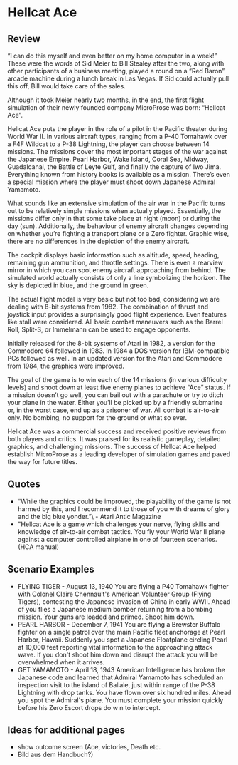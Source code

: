 # Hellcat Ace

## Review
“I can do this myself and even better on my home computer in a week!”
These were the words of Sid Meier to Bill Stealey after the two, along with other participants of a business meeting, played a round on a “Red Baron” arcade machine during a lunch break in Las Vegas. If Sid could actually pull this off, Bill would take care of the sales. 

Although it took Meier nearly two months, in the end, the first flight simulation of their newly founded company MicroProse was born: “Hellcat Ace”.

Hellcat Ace puts the player in the role of a pilot in the Pacific theater during World War II. 
In various aircraft types, ranging from a P-40 Tomahawk over a F4F Wildcat to a P-38 Lightning, the player can choose between 14 missions.
The missions cover the most important stages of the war against the Japanese Empire. Pearl Harbor, Wake Island, Coral Sea, Midway, Guadalcanal, the Battle of Leyte Gulf, and finally the capture of Iwo Jima. Everything known from history books is available as a mission. There’s even a special mission where the player must shoot down Japanese Admiral Yamamoto.

What sounds like an extensive simulation of the air war in the Pacific turns out to be relatively simple missions when actually played. 
Essentially, the missions differ only in that some take place at night (moon) or during the day (sun). Additionally, the behaviour of enemy aircraft changes depending on whether you’re fighting a transport plane or a Zero fighter. 
Graphic wise, there are no differences in the depiction of the enemy aircraft.

The cockpit displays basic information such as altitude, speed, heading, remaining gun ammunition, and throttle settings. There is even a rearview mirror in which you can spot enemy aircraft approaching from behind. The simulated world actually consists of only a line symbolizing the horizon. The sky is depicted in blue, and the ground in green.

The actual flight model is very basic but not too bad, considering we are dealing with 8-bit systems from 1982. The combination of thrust and joystick input provides a surprisingly good flight experience. Even features like stall were considered. All basic combat maneuvers such as the Barrel Roll, Split-S, or Immelmann can be used to engage opponents.

Initially released for the 8-bit systems of Atari in 1982, a version for the Commodore 64 followed in 1983. In 1984 a DOS version for IBM-compatible PCs followed as well.
In an updated version for the Atari and Commodore from 1984, the graphics were improved.

The goal of the game is to win each of the 14 missions (in various difficulty levels) and shoot down at least five enemy planes to achieve “Ace” status. If a mission doesn’t go well, you can bail out with a parachute or try to ditch your plane in the water. Either you’ll be picked up by a friendly submarine or, in the worst case, end up as a prisoner of war.
All combat is air-to-air only. No bombing, no support for the ground or what so ever.

Hellcat Ace was a commercial success and received positive reviews from both players and critics. It was praised for its realistic gameplay, detailed graphics, and challenging missions. The success of Hellcat Ace helped establish MicroProse as a leading developer of simulation games and paved the way for future titles.


## Quotes
 * “While the graphics could be improved, the playability of the game is not harmed by this, and I recommend it to those of you with dreams of glory and the big blue yonder.”\ - Atari Antic Magazine 
 * "Hellcat Ace is a game which challenges your nerve, flying skills and knowledge of air-to-air combat tactics. You fly your World War II plane against a computer controlled airplane in one of fourteen scenarios. (HCA manual)

## Scenario Examples
* FLYING TIGER - August 13, 1940 You are flying a P40 Tomahawk fighter with Colonel Claire Chennault's American Volunteer Group (Flying Tigers), contesting the Japanese invasion of China in early WWII. Ahead of you flies a Japanese medium bomber returning from a bombing mission. Your guns are loaded and primed. Shoot him down.
* PEARL HARBOR - December 7, 1941 You are flying a Brewster Buffalo fighter on a single patrol over the main Pacific fleet anchorage at Pearl Harbor, Hawaii. Suddenly you spot a Japanese Floatplane circling Pearl at 10,000 feet reporting vital information to the approaching attack wave. If you don't shoot him down and disrupt the attack you will be overwhelmed when it arrives.
* GET YAMAMOTO - April 18, 1943 American Intelligence has broken the Japanese code and learned that Admiral Yamamoto has scheduled an inspection visit to the island of Ballale, just within range of the P-38 Lightning with drop tanks. You have flown over six hundred miles. Ahead you spot the Admiral's plane. You must complete your mission quickly before his Zero Escort drops do w n to intercept.

## Ideas for additional pages
* show outcome screen (Ace, victories, Death etc.
* Bild aus dem Handbuch?)